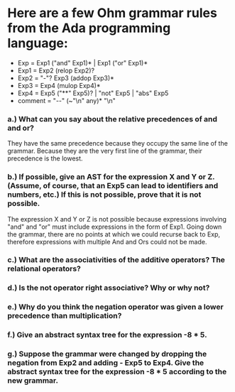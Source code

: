 # Here are a few Ohm grammar rules from the Ada programming language:
* Exp     = Exp1 ("and" Exp1)* | Exp1 ("or" Exp1)*
* Exp1    = Exp2 (relop Exp2)?
* Exp2    = "-"? Exp3 (addop Exp3)*
* Exp3    = Exp4 (mulop Exp4)*
* Exp4    = Exp5 ("**"  Exp5)? | "not" Exp5 | "abs" Exp5
* comment = "--" (~"\n" any)* "\n"

### a.) What can you say about the relative precedences of and and or?
They have the same precedence because they occupy the same line of the grammar. Because they are the very first line of the grammar, their precedence is the lowest.

### b.) If possible, give an AST for the expression X and Y or Z. (Assume, of course, that an Exp5 can lead to identifiers and numbers, etc.) If this is not possible, prove that it is not possible.
The expression X and Y or Z is not possible because expressions involving "and" and "or" must include expressions in the form of Exp1. Going down the grammar, there are no points at which we could recurse back to Exp, therefore expressions with multiple And and Ors could not be made.

### c.) What are the associativities of the additive operators? The relational operators?


### d.) Is the not operator right associative? Why or why not?

### e.) Why do you think the negation operator was given a lower precedence than multiplication?

### f.) Give an abstract syntax tree for the expression -8 * 5.

### g.) Suppose the grammar were changed by dropping the negation from Exp2 and adding - Exp5 to Exp4. Give the abstract syntax tree for the expression -8 * 5 according to the new grammar.
